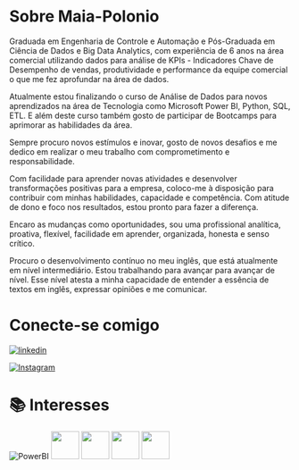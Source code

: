 
# Sobre Maia-Polonio 

Graduada em Engenharia de Controle e Automação e Pós-Graduada em Ciência de Dados e Big Data Analytics, com experiência de 6 anos na área comercial utilizando dados para análise de KPIs - Indicadores Chave de Desempenho de vendas, produtividade e performance da equipe comercial o que me fez aprofundar na área de dados.

Atualmente estou finalizando o curso de Análise de Dados para novos aprendizados na área de Tecnologia como Microsoft Power BI, Python, SQL, ETL. E além deste curso também gosto de participar de Bootcamps para aprimorar as habilidades da área.

Sempre procuro novos estímulos e inovar, gosto de novos desafios e me dedico em realizar o meu trabalho com comprometimento e responsabilidade.

Com facilidade para aprender novas atividades e desenvolver transformações positivas para a empresa, coloco-me à disposição para contribuir com minhas habilidades, capacidade e competência. Com atitude de dono e foco nos resultados, estou pronto para fazer a diferença.

Encaro as mudanças como oportunidades, sou uma profissional analítica, proativa, flexível, facilidade em aprender, organizada, honesta e senso crítico.

Procuro o desenvolvimento contínuo no meu inglês, que está atualmente em nível intermediário. Estou trabalhando para avançar para avançar de nível. Esse nível atesta a minha capacidade de entender a essência de textos em inglês, expressar opiniões e me comunicar.

# Conecte-se comigo

[![linkedin](https://img.shields.io/badge/linkedin-0A66C2?style=for-the-badge&logo=linkedin&logoColor=white)](https://www.linkedin.com/)

[![Instagram](https://img.shields.io/badge/Instagram-000?style=for-the-badge&logo=instagram)](https://www.instagram.com/maiapolonio/)

# 📚 Interesses

![PowerBI](https://img.shields.io/badge/Power%20BI-F2C811.svg?style=for-the-badge&logo=Power-BI&logoColor=black)  <img src="https://cdn.jsdelivr.net/gh/devicons/devicon@latest/icons/python/python-original-wordmark.svg" width="50" height="50" />   <img src="https://cdn.jsdelivr.net/gh/devicons/devicon@latest/icons/mysql/mysql-original-wordmark.svg" width="50" height="50" />   <img src="https://cdn.jsdelivr.net/gh/devicons/devicon@latest/icons/microsoftsqlserver/microsoftsqlserver-original-wordmark.svg" width="50" height="50" /> 
<img src="https://cdn.jsdelivr.net/gh/devicons/devicon@latest/icons/amazonwebservices/amazonwebservices-original-wordmark.svg" width="50" height="50" />
          
          
          
          
